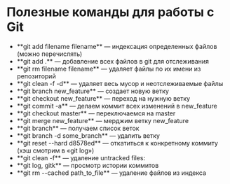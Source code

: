 # Полезные команды для работы с Git

<ul>
	<li>**git add filename filename** — индексация определенных файлов (можно перечислять)</li>
	<li>**git add .** — добавление всех файлов в git для отслеживания</li> 
	<li>**git rm filename filename** — удаляет файлы по их имени из репозиторий</li>
	<li>**git clean -f -d** — удаляет весь мусор и неотслеживаемые файлы</li>
	<li>**git branch new_feature** — создает новую ветку</li>
	<li>**git checkout new_feature** — переход на нужную ветку</li>
	<li>**git commit -a** — делаем коммит всех изменений в new_feature</li>
	<li>**git checkout master** — переключаемся на master</li>
	<li>**git merge new_feature** — мерджим ветку new_feature</li>
	<li>**git branch** — получаем список веток</li>
	<li>**git branch -d some_branch** — удалить ветку</li>
	<li>**git reset --hard d8578ed** — откатиться к конкретному коммиту (хэш смотрим в «git log»)</li>
	<li>**git clean -f** — удаление untracked files:</li>
	<li>**git log, gitk** — просмотр истории коммитов</li>
	<li>**git rm --cached path_to_file** — удаление файлов из индекса</li>
</ul>


 